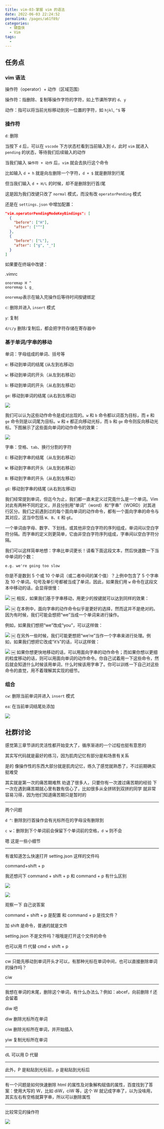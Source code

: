```yaml
---
title: vim-03-掌握 vim 的语法
date: 2022-06-03 22:24:52
permalink: /pages/a61f89/
categories:
  - 键盘侠
  - Vim
tags:
  -
---
```


## 任务点

### vim 语法

操作符（operator）+ 动作（区域范围）

操作符：指删除、复制等操作字符的字符，如上节课所学的 `d`、`y`

动作：指可以将当前光标移动到另一位置的字符，如 `hjkl`, `^$` 等

### 操作符

`d`: 删除

当按下 `d` 后，可以在 `vscode` 下方状态栏看到当前输入到 `d`，此时 `vim` 就进入 `pending` 的状态，等待我们后续输入的动作

当我们输入 `操作符 + 动作` 后，`vim` 就会去执行这个命令

比如输入 `d + h` 就是向左删除一个字符，`d + $` 就是删除到行尾

但当我们输入 `d + H/L` 的时候，却不是删除到行首/尾

这是因为我们改键只改了 `normal` 模式，而没有改 `operatorPending` 模式

还是在 `settings.json` 中增加配置：

```json
"vim.operatorPendingModeKeyBindings": [
  {
    "before": ["H"],
    "after": ["^"]
  },
  {
    "before": ["L"],
    "after": ["g", "_"]
  }
]
```

如果要在终端中改键：

.vimrc

```vim
onoremap H ^
onoremap L g_
```

`onoremap`表示在输入完操作后等待时间按键绑定

`c`: 删除并进入 `insert` 模式

`y`: 复制

`d/c/y` 删除/复制后，都会把字符存储在寄存器中

### 基于单词/字串的移动

单词：字母组成的单词、括号等

`e`: 移动到单词的结尾 (从左到右移动)

`w`: 移动到单词的开头（从左到右移动）

`b`: 移动到单词的开头（从右到左移动）

`ge`: 移动到单词的结尾 (从右到左移动)

![](../../.vuepress/public/img/vim/085.jpg)

我们可以认为这些动作命令是成对出现的。`w` 和 `b` 命令都以词首为目标，而 `e` 和 `ge` 命令则是以词尾为目标。`w` 和 `e` 都正向移动光标，而 `b` 和 `ge` 命令则反向移动光标。下图展示了这些面向单词的动作命令的效果：

![](../../.vuepress/public/img/vim/086.jpg)

字串：空格、`tab`、换行分割的字符

`E`: 移动到字串的结尾（从左到右移动）

`W`: 移动到字串的开头（从左到右移动）

`B`: 移动到字串的开头（从右到左移动）

`gE`: 移动到字串的结尾 (从右到左移动)

我们经常提到单词，但迄今为止，我们都一直未定义过究竟什么是一个单词。Vim 对此有两种不同的定义，并且分别用“单词”（word）和“字串”（WORD）对其进行区分。我们之前遇到过的每个面向单词的动作命令，都有一个面向字串的命令与其对应，这当中包括 `W`、`B`、`E` 和 `gE`。

一个单词由字母、数字、下划线，或其他非空白字符的序列组成，单词间以空白字符分隔。而字串的定义则更简单，它由非空白字符序列组成，字串间以空白字符分隔。

我们可以这样简单地想：字串比单词更长！请看下面这段文本，然后快速数一下当中单词的个数：

`e.g. we're going too slow`

你是不是数到 5 个或 10 个单词（或二者中间的某个值）？上例中包含了 5 个字串及 10 个单词。句号及单引号都被当成了单词，因此，如果我们用 `w` 命令在这段文本中移动的话，会显得很慢：

![](../../.vuepress/public/img/vim/088.jpg)
￼
相反，如果我们基于字串移动，用更少的按键就可以达到同样的效果：

![](../../.vuepress/public/img/vim/089.jpg)
￼
在本例中，面向字串的动作命令似乎是更好的选择，然而这并不是绝对的。因为有时候，我们可能会想把“we”当成一个单词来进行操作。

例如，如果我们想把“we”改成“you”，可以这样做：

![](../../.vuepress/public/img/vim/090.jpg)
￼
在另外一些时候，我们可能更想把“we’re”当作一个字串来进行处理。例如，如果我们想把它改成“it’s”的话，可以这样做：

![](../../.vuepress/public/img/vim/091.jpg)
￼
如果你想更快地移动的话，可以用面向字串的动作命令；而如果你想以更细的粒度移动的话，则可以用面向单词的动作命令。你自己试着用一下这些命令，然后就会知道什么时候该用单词，什么时候该用字串了。你可以训练一下自己对这些命令的直觉，用不着理解其实现的细节。

### 组合

`cw`: 删除当前单词并进入 `insert` 模式

`ea`: 在当前单词结尾处添加

![](../../.vuepress/public/img/vim/087.jpg)

## 社群讨论

感觉第三章节讲的灵活性都开始变大了，循序渐进的一个过程也挺有意思的

其实写代码就是最好的练习，因为肌肉记忆有部分是和场景有关系

是的 像操作性的东西大部分就是肌肉记忆，练久了感觉就熟悉了，不过前期确实挺难受

其实就是第一次的痛苦期难熬 劝退了很多人，只要你有一次渡过痛苦期的经验 下一次在遇到痛苦期就心里有数有信心了，比如很多从全拼转到双拼的同学 就非常容易习得，因为他们知道痛苦期只是暂时的

<hr />

两个问题

`d ^`: 删除到行首操作会有光标所在的字母没有删除到

`c w`：删除到下个单词前会保留下个单词前的空格，`d w` 则不会

嗯 这是一些小细节

<hr />

有谁知道怎么快速打开 setting.json 这样的文件吗

command+shift + p

我还想问下 command + shift + p 和 command + p 有什么区别

![](../../.vuepress/public/img/vim/010.png)

![](../../.vuepress/public/img/vim/011.png)

观察一下 自己说答案

command + shift + p 是配置 和 command + p 是找文件？

加 shift 是命令，普通的就是文件

setting.json 不是文件吗？哦哦是打开这个文件的命令

也可以用 f1 代替 cmd + shift + p

<hr />

cw 只能先移动到单词开头才可以，有那种光标在单词中间，也可以直接删除单词的操作吗？

ciw

<hr />

我想在单词的末尾，删除这个单词，有什么办法么？例如：abcef，向前删除 f 还会留着

diw 吧

diw 删除光标所在单词

ciw 删除光标所在单词，并开始插入

yiw 复制光标所在单词

<hr />

dL 可以用 D 代替

<hr />

此外，P 是粘贴到光标前，p 是粘贴到光标后

<hr />

有一个问题是如何快速删除 html 的属性及对象解构赋值的属性，百度找到了答案：使用大写的 W，比如 diW，ciW 等，这个 W 就记成字串了，以为没啥用，其实左右有空格就算字串，所以可以删除属性

<hr />

比较常见的操作符

![](../../.vuepress/public/img/vim/061.jpg)
